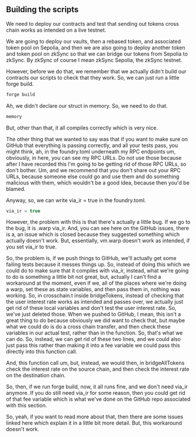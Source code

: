 ## Building the scripts

We need to deploy our contracts and test that sending out tokens cross chain works as intended on a live testnet. 

We are going to deploy our vaults, then a rebased token, and associated token pool on Sepolia, and then we are also going to deploy another token and token pool on zkSync so that we can bridge our tokens from Sepolia to zkSync. By zkSync of course I mean zkSync Sepolia, the zkSync testnet.

However, before we do that, we remember that we actually didn't build our contracts our scripts to check that they work. So, we can just run a little forge build.

```bash
forge build
```

Ah, we didn't declare our struct in memory. So, we need to do that. 

```javascript
memory
```

But, other than that, it all compiles correctly which is very nice.

The other thing that we wanted to say was that if you want to make sure on GitHub that everything is passing correctly, and all your tests pass, you might think, ah, in the foundry.toml underneath my RPC endpoints um, obviously, in here, you can see my RPC URLs. Do not use those because after I have recorded this I'm going to be getting rid of those RPC URLs, so don't bother. Um, and we recommend that you don't share out your RPC URLs, because someone else could go and use them and do something malicious with them, which wouldn't be a good idea, because then you'd be blamed. 

Anyway, so, we can write via_ir = true in the foundry.toml. 

```javascript
via_ir = true
```

However, the problem with this is that there's actually a little bug. If we go to the bug, it is .warp via_ir. And, you can see here on the GitHub issues, there is a, an issue which is closed because they suggested something which actually doesn't work. But, essentially, vm.warp doesn't work as intended, if you set via_ir to true.

So, the problem is, if we push things to GitHub, we'll actually get some failing tests because it messes things up. So, instead of doing this which we could do to make sure that it compiles with via_ir, instead, what we're going to do is something a little bit not great, but, actually I can't find a workaround at the moment, even if we, all of the places where we're doing a warp, set these as state variables, and then pass them in, nothing was working. So, in crosschain.t inside bridgeTokens, instead of checking that the user interest rate works as intended and passes over, we actually just get rid of these local variables and don't test the user interest rate. So, we've just deleted those. When we pushed to GitHub, I mean, this isn't a great thing to do because obviously we did want to check that, but maybe what we could do is do a cross chain transfer, and then check these variables in our actual test, rather than in the function. So, that's what we can do. So, instead, we can get rid of these two lines, and we could also just pass this rather than making it into a fee variable we could pass this directly into this function call. 

And, this function call um, but, instead, we would then, in bridgeAllTokens check the interest rate on the source chain, and then check the interest rate on the destination chain.

So, then, if we run forge build, now, it all runs fine, and we don't need via_ir anymore. If you do still need via_ir for some reason, then you could get rid of that fee variable which is what we've done on the GitHub repo associated with this section. 

So, yeah, if you want to read more about that, then there are some issues linked here which explain it in a little bit more detail. But, this workaround doesn't work. 
